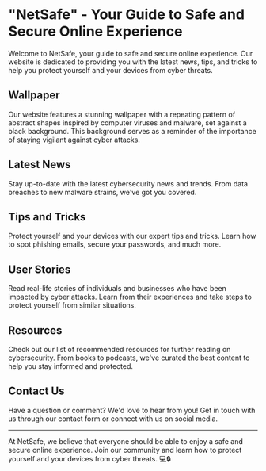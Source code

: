 <!--font:Poppins-->

# "NetSafe" - Your Guide to Safe and Secure Online Experience

Welcome to NetSafe, your guide to safe and secure online experience. Our website is dedicated to providing you with the latest news, tips, and tricks to help you protect yourself and your devices from cyber threats.

## Wallpaper

Our website features a stunning wallpaper with a repeating pattern of abstract shapes inspired by computer viruses and malware, set against a black background. This background serves as a reminder of the importance of staying vigilant against cyber attacks.

## Latest News

Stay up-to-date with the latest cybersecurity news and trends. From data breaches to new malware strains, we've got you covered.

## Tips and Tricks

Protect yourself and your devices with our expert tips and tricks. Learn how to spot phishing emails, secure your passwords, and much more.

## User Stories

Read real-life stories of individuals and businesses who have been impacted by cyber attacks. Learn from their experiences and take steps to protect yourself from similar situations.

## Resources

Check out our list of recommended resources for further reading on cybersecurity. From books to podcasts, we've curated the best content to help you stay informed and protected.

## Contact Us

Have a question or comment? We'd love to hear from you! Get in touch with us through our contact form or connect with us on social media.

---

At NetSafe, we believe that everyone should be able to enjoy a safe and secure online experience. Join our community and learn how to protect yourself and your devices from cyber threats. 💻🔒

<!--

Write me content for website with wallpaper which alt text is:

"A wallpaper with a repeating pattern of abstract shapes inspired by computer viruses and malware, set against a black background."

The name/title of the page should not be 1:1 copy of the alt text but rather a real content of the website which is using this wallpaper.

- Use markdown format 
- Start with heading
- Heading should be short and concise
- The content should look like a real website 
- The website should not be about the wallpaper, wallpaper is just a related background
- Heading should be contain work "wallpaper" or "background"
- Include real sections like references, contact, user stories, etc. use things relevant to the page purpose.
- Feel free to use structure like headings, bullets, numbering, blockquotes, paragraphs, horizontal lines, etc.
- You can use formatting like bold or _italic_
- You can include UTF-8 emojis
- Links should be only #hash anchors (and you can refer to the document itself)
- Do not include images


---


# "Malware Mayhem" - A Cybersecurity Blog

Welcome to Malware Mayhem, your go-to source for all things cybersecurity. Our website is dedicated to providing you with the latest news, tips, and tricks to keep your devices safe from cyber threats.

## The Wallpaper

Our website features a striking wallpaper with a repeating pattern of abstract shapes inspired by computer viruses and malware, set against a black background. This wallpaper serves as a reminder of the constant threat that cyber attacks pose in our digital world.

## Latest News

Stay up-to-date with the latest cybersecurity news and trends. From data breaches to new malware strains, we've got you covered.

## Tips and Tricks

Protect yourself and your devices with our expert tips and tricks. Learn how to spot phishing emails, secure your passwords, and much more.

## User Stories

Read real-life stories of individuals and businesses who have been impacted by cyber attacks. Learn from their experiences and take steps to protect yourself from similar situations.

## References

Check out our list of recommended resources for further reading on cybersecurity. From books to podcasts, we've curated the best content to help you stay informed and protected.

## Contact Us

Have a question or comment? We'd love to hear from you! Get in touch with us through our contact form or connect with us on social media.

---

At Malware Mayhem, we believe that knowledge is power when it comes to cybersecurity. Stay informed and stay safe with our expert resources and community. 💻🔒


---


Heading is too long, rewrite whole content.


---


# "Cybersecurity Central" - Your Hub for Staying Safe Online

Welcome to Cybersecurity Central, your one-stop-shop for all things cybersecurity. Our website is dedicated to providing you with the latest news, tips, and tricks to keep yourself and your devices safe from cyber threats.

## The Wallpaper

Our website features a striking wallpaper with a repeating pattern of abstract shapes inspired by computer viruses and malware, set against a black background. This background serves as a reminder of the constant threat that cyber attacks pose in our digital world.

## Latest News

Stay up-to-date with the latest cybersecurity news and trends. From data breaches to new malware strains, we've got you covered.

## Tips and Tricks

Protect yourself and your devices with our expert tips and tricks. Learn how to spot phishing emails, secure your passwords, and much more.

## User Stories

Read real-life stories of individuals and businesses who have been impacted by cyber attacks. Learn from their experiences and take steps to protect yourself from similar situations.

## Resources

Check out our list of recommended resources for further reading on cybersecurity. From books to podcasts, we've curated the best content to help you stay informed and protected.

## Contact Us

Have a question or comment? We'd love to hear from you! Get in touch with us through our contact form or connect with us on social media.

---

At Cybersecurity Central, we believe that knowledge is power when it comes to staying safe online. Stay informed and protected with our expert resources and community. 💻🔒


---


Heading is too long, rewrite whole content.


---


# "SecureNet" - Your Ultimate Resource for Online Security

Welcome to SecureNet, your ultimate resource for online security. Our website is dedicated to providing you with the latest news, tips, and tricks to help you stay safe online.

## Wallpaper

Our website features a stylish wallpaper with a repeating pattern of abstract shapes inspired by computer viruses and malware, set against a black background. This background serves as a reminder of the constant threat that cyber attacks pose in our digital world.

## Latest News

Stay up-to-date with the latest cybersecurity news and trends. From data breaches to new malware strains, we've got you covered.

## Tips and Tricks

Protect yourself and your devices with our expert tips and tricks. Learn how to spot phishing emails, secure your passwords, and much more.

## User Stories

Read real-life stories of individuals and businesses who have been impacted by cyber attacks. Learn from their experiences and take steps to protect yourself from similar situations.

## Resources

Check out our list of recommended resources for further reading on cybersecurity. From books to podcasts, we've curated the best content to help you stay informed and protected.

## Contact Us

Have a question or comment? We'd love to hear from you! Get in touch with us through our contact form or connect with us on social media.

---

At SecureNet, we believe that everyone deserves to feel safe and secure online. Join our community and stay informed with the latest cybersecurity news and tips. 💻🔒


---


Heading is too long, rewrite whole content.


---


# "NetSafe" - Your Guide to Safe and Secure Online Experience

Welcome to NetSafe, your guide to safe and secure online experience. Our website is dedicated to providing you with the latest news, tips, and tricks to help you protect yourself and your devices from cyber threats.

## Wallpaper

Our website features a stunning wallpaper with a repeating pattern of abstract shapes inspired by computer viruses and malware, set against a black background. This background serves as a reminder of the importance of staying vigilant against cyber attacks.

## Latest News

Stay up-to-date with the latest cybersecurity news and trends. From data breaches to new malware strains, we've got you covered.

## Tips and Tricks

Protect yourself and your devices with our expert tips and tricks. Learn how to spot phishing emails, secure your passwords, and much more.

## User Stories

Read real-life stories of individuals and businesses who have been impacted by cyber attacks. Learn from their experiences and take steps to protect yourself from similar situations.

## Resources

Check out our list of recommended resources for further reading on cybersecurity. From books to podcasts, we've curated the best content to help you stay informed and protected.

## Contact Us

Have a question or comment? We'd love to hear from you! Get in touch with us through our contact form or connect with us on social media.

---

At NetSafe, we believe that everyone should be able to enjoy a safe and secure online experience. Join our community and learn how to protect yourself and your devices from cyber threats. 💻🔒


---


Write me a Google font which is best fitting for the website.

Pick from the list:
- Montserrat
- IBM Plex Sans
- Barlow Condensed
- Raleway
- Lato
- Alegreya
- Orbitron
- Poppins
- Open Sans
- Lobster
- Playfair Display
- Great Vibes
- Dancing Script
- Roboto
- Exo 2
- Inter
- Futura


Write just the font name nothing else.


---


Poppins

-->
